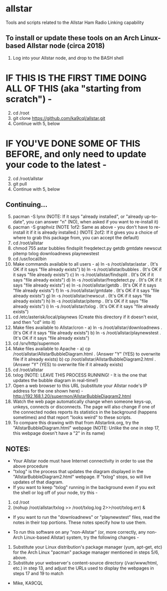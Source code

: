 # allstar
Tools and scripts related to the Allstar Ham Radio Linking capability

To install or update these tools on an Arch Linux-based Allstar node (circa 2018)
---------------------------------------------------------------------------------

1) Log into your Allstar node, and drop to the BASH shell

# IF THIS IS THE FIRST TIME DOING ALL OF THIS (aka "starting from scratch") -
2. cd /root
3. git clone https://github.com/ka9cql/allstar.git
4. Continue with 5, below


# IF YOU'VE DONE SOME OF THIS BEFORE, and only need to update your code to the latest -
2. cd /root/allstar
3. git pull
4. Continue with 5, below


Continuing...
--------------
5) pacman -S lynx         (NOTE: If it says "already installed", or "already up-to-date", you can answer "n" (NO), when asked if you want to re-install it)
6) pacman -S graphviz     (NOTE 1of2: Same as above - you don't have to re-install it if it is already installed.)
                          (NOTE 2of2: If it gives you a choice of where to grab this package from, you can accept the default)
7) cd /root/allstar
8) chmod 755 astar bubbles findsplit freqdetect.py getdb gmtdate newscut pitemp txlog downloadnews playnewstest
9) cd /usr/local/bin
10) Make commands available to all users -
    a) ln -s /root/allstar/astar .         (It's OK if it says "file already exists")
    b) ln -s /root/allstar/bubbles .       (It's OK if it says "file already exists")
    c) ln -s /root/allstar/findsplit .     (It's OK if it says "file already exists")
    d) ln -s /root/allstar/freqdetect.py . (It's OK if it says "file already exists")
    e) ln -s /root/allstar/getdb .         (It's OK if it says "file already exists")
    f) ln -s /root/allstar/gmtdate .       (It's OK if it says "file already exists")
    g) ln -s /root/allstar/newscut .       (It's OK if it says "file already exists")
    h) ln -s /root/allstar/pitemp .        (It's OK if it says "file already exists")
    i) ln -s /root/allstar/txlog .         (It's OK if it says "file already exists")
11) cd /etc/asterisk/local/playnews        (Create this directory if it doesn't exist, and then "cd" into it)
12) Make files available to Allstar/cron -
    a) ln -s /root/allstar/downloadnews .     (It's OK if it says "file already exists")
    b) ln -s /root/allstar/playnewstest .     (It's OK if it says "file already exists")
13) cd /srv/http/supermon
14) Make files available to Apache -
    a) cp /root/allstar/AllstarBubbleDiagram.html .      (Answer "Y" (YES) to overwrite file if it already exists)
    b) cp /root/allstar/AllstarBubbleDiagram2.html .     (Answer "Y" (YES) to overwrite file if it already exists)
15) cd /root/allstar
16) txlog             (NOTE: LEAVE THIS PROCESS  RUNNING! - It is the one that updates the bubble diagram in real-time!)
17) Open a web browser to this URL (substitute your Allstar node's IP address for the one shown here) - http://192.168.1.20/supermon/AllstarBubbleDiagram2.html
18) Watch the web page automatically change when someone keys-up, unkeys, connects or disconnects.  The page will also change if one of the connected nodes reports its statistics in the background (happens sometimes) and that report "looks weird" to these scripts.
19) To compare this drawing with that from Allstarlink.org, try the "AllstarBubbleDiagram.html" webpage (NOTE: Unlike the one in step 17, this webpage doesn't have a "2" in its name)


NOTES:
--------------
*  Your Allstar node must have Internet connectivity in order to use the above procedure
*  "txlog" is the process that updates the diagram displayed in the "AllstarBubbleDiagram2.html" webpage. If "txlog" stops, so will live updates of that diagram.
*  If you want to keep "txlog" running in the background even if you exit the shell or log off of your node, try this -

1) cd /root
2) (nohup /root/allstar/txlog >> /root/txlog.log 2>>/root/txlog.err) &

* If you want to run the "downloadnews" or "playnewstest" files, read the notes in their top portions. These notes specify how to use them.

* To run this software on any "non-Allstar" (or, more correctly, any non-Arch Linux-based Allstar) system, try the following changes -

1) Substitute your Linux distribution's package manager (yum, apt-get, etc) for the Arch Linux "pacman" package manager mentioned in steps 5/6, above.
2) Substitute your webserver's content-source directory (/var/www/html, etc.) in step 13, and adjust the URLs used to display the webpages in steps 17 and 19 to match


- Mike, KA9CQL
